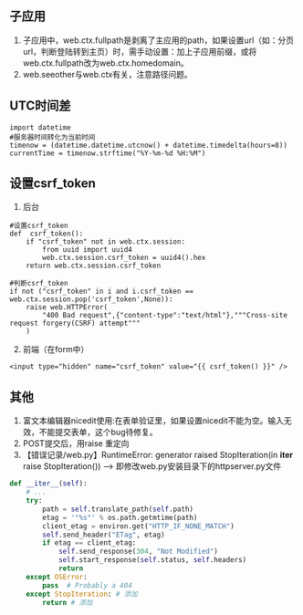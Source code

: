 
## 子应用
1. 子应用中，web.ctx.fullpath是剥离了主应用的path，如果设置url（如：分页url，判断登陆转到主页）时，需手动设置：加上子应用前缀，或将web.ctx.fullpath改为web.ctx.homedomain。
2. web.seeother与web.ctx有关，注意路径问题。

## UTC时间差
```
import datetime
#服务器时间转化为当前时间
timenow = (datetime.datetime.utcnow() + datetime.timedelta(hours=8))
currentTime = timenow.strftime("%Y-%m-%d %H:%M")
```
## 设置csrf_token
1. 后台
```
#设置csrf_token
def  csrf_token():
    if "csrf_token" not in web.ctx.session:
        from uuid import uuid4
        web.ctx.session.csrf_token = uuid4().hex
    return web.ctx.session.csrf_token

#判断csrf_token
if not ("csrf_token" in i and i.csrf_token == web.ctx.session.pop('csrf_token',None)):
    raise web.HTTPError(
        "400 Bad request",{"content-type":"text/html"},"""Cross-site request forgery(CSRF) attempt"""
    )
```
2. 前端（在form中）
```
<input type="hidden" name="csrf_token" value="{{ csrf_token() }}" />
```
## 其他
1. 富文本编辑器nicedit使用:在表单验证里，如果设置nicedit不能为空。输入无效，不能提交表单，这个bug待修复。  
2. POST提交后，用raise 重定向  
3. 【错误记录/web.py】RuntimeError: generator raised StopIteration(in __iter__ raise StopIteration())
    --> 即修改web.py安装目录下的httpserver.py文件
```python
def __iter__(self):
    # ...
    try:
        path = self.translate_path(self.path)
        etag = '"%s"' % os.path.getmtime(path)
        client_etag = environ.get("HTTP_IF_NONE_MATCH")
        self.send_header("ETag", etag)
        if etag == client_etag:
            self.send_response(304, "Not Modified")
            self.start_response(self.status, self.headers)
            return
    except OSError:
        pass  # Probably a 404
    except StopIteration: # 添加
        return # 添加
```

